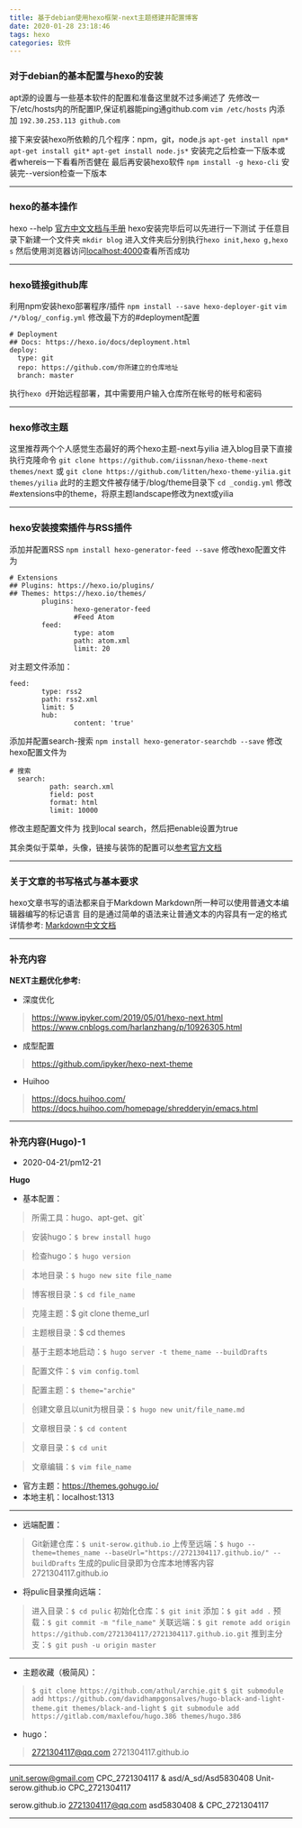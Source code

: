 ```yaml
---
title: 基于debian使用hexo框架-next主题搭建并配置博客
date: 2020-01-28 23:18:46
tags: hexo
categories: 软件
---
```


### 对于debian的基本配置与hexo的安装

apt源的设置与一些基本软件的配置和准备这里就不过多阐述了
先修改一下/etc/hosts内的所配置IP,保证机器能ping通github.com
`vim /etc/hosts` 内添加 `192.30.253.113 github.com`

接下来安装hexo所依赖的几个程序：npm，git，node.js
`apt-get install npm*`
`apt-get install git*`
`apt-get install node.js*`
安装完之后检查一下版本或者whereis一下看看所否健在
最后再安装hexo软件
`npm install -g hexo-cli`
安装完--version检查一下版本

---

### hexo的基本操作

hexo --help
[官方中文文档与手册](https://hexo.io/zh-cn/docs/index.html)
hexo安装完毕后可以先进行一下测试
于任意目录下新建一个文件夹 `mkdir blog`
进入文件夹后分别执行`hexo init,hexo g,hexo s`
然后使用浏览器访问<u>localhost:4000</u>查看所否成功 

---

### hexo链接github库

利用npm安装hexo部署程序/插件
`npm install --save hexo-deployer-git`
`vim /*/blog/_config.yml`
修改最下方的#deployment配置
```
# Deployment
## Docs: https://hexo.io/docs/deployment.html
deploy:
  type: git
  repo: https://github.com/你所建立的仓库地址
  branch: master
```
执行`hexo d`开始远程部署，其中需要用户输入仓库所在帐号的帐号和密码

---

### hexo修改主题

这里推荐两个个人感觉生态最好的两个hexo主题-next与yilia
进入blog目录下直接执行克隆命令
`git clone https://github.com/iissnan/hexo-theme-next themes/next`
或
`git clone https://github.com/litten/hexo-theme-yilia.git themes/yilia`
此时的主题文件被存储于/blog/theme目录下
`cd _condig.yml`
修改#extensions中的theme，将原主题landscape修改为next或yilia

---

### hexo安装搜索插件与RSS插件

添加并配置RSS
`npm install hexo-generator-feed --save`
修改hexo配置文件为
```
# Extensions
## Plugins: https://hexo.io/plugins/
## Themes: https://hexo.io/themes/
        plugins:
                hexo-generator-feed
                #Feed Atom
        feed:
                type: atom
                path: atom.xml
                limit: 20
```
对主题文件添加：
```
feed:
        type: rss2
        path: rss2.xml
        limit: 5
        hub:
                content: 'true'
```

添加并配置search-搜索
`npm install hexo-generator-searchdb --save`
修改hexo配置文件为
```
# 搜索
  search:
          path: search.xml
          field: post
          format: html
          limit: 10000
```
修改主题配置文件为
找到local search，然后把enable设置为true

其余类似于菜单，头像，链接与装饰的配置可以[参考官方文档](http://theme-next.iissnan.com/)

---

### 关于文章的书写格式与基本要求

hexo文章书写的语法都来自于Markdown
Markdown所一种可以使用普通文本编辑器编写的标记语言
目的是通过简单的语法来让普通文本的内容具有一定的格式
详情参考: [Markdown中文文档](https://markdown-zh.readthedocs.io/en/latest)

---

### 补充内容

**NEXT主题优化参考:**

* 深度优化
> https://www.ipyker.com/2019/05/01/hexo-next.html
> https://www.cnblogs.com/harlanzhang/p/10926305.html

* 成型配置
> https://github.com/ipyker/hexo-next-theme

* Huihoo
> https://docs.huihoo.com/
> https://docs.huihoo.com/homepage/shredderyin/emacs.html

---

### 补充内容(Hugo)-1

* 2020-04-21/pm12-21

**Hugo**

* 基本配置：

> 所需工具：hugo、apt-get、git`

> 安装hugo：`$ brew install hugo`

> 检查hugo：`$ hugo version`

> 本地目录：`$ hugo new site file_name`

> 博客根目录：`$ cd file_name`

> 克隆主题：$ git clone theme_url

> 主题根目录：$ cd themes

> 基于主题本地启动：`$ hugo server -t theme_name --buildDrafts`

> 配置文件：`$ vim config.toml`

> 配置主题：`$ theme="archie"`

> 创建文章且以unit为根目录：`$ hugo new unit/file_name.md`

> 文章根目录：`$ cd content`

> 文章目录：`$ cd unit`

> 文章编辑：`$ vim file_name`

* 官方主题：https://themes.gohugo.io/
* 本地主机：localhost:1313

---

* 远端配置：
> Git新建仓库：`$ unit-serow.github.io`
> 上传至远端：`$ hugo --theme=themes_name --baseUrl="https://2721304117.github.io/" --buildDrafts`
> 生成的pulic目录即为仓库本地博客内容
> 2721304117.github.io

* 将pulic目录推向远端：
> 进入目录：`$ cd pulic`
> 初始化仓库：`$ git init`
> 添加：`$ git add .`
> 预载：`$ git commit -m "file_name"`
> 关联远端：`$ git remote add origin https://github.com/2721304117/2721304117.github.io.git`
> 推到主分支：`$ git push -u origin master`

---

* 主题收藏（极简风）：
> `$ git clone https://github.com/athul/archie.git`
> `$ git submodule add https://github.com/davidhampgonsalves/hugo-black-and-light-theme.git themes/black-and-light`
> `$ git submodule add https://gitlab.com/maxlefou/hugo.386 themes/hugo.386`

* hugo：
> 2721304117@qq.com
> 2721304117.github.io

---

unit.serow@gmail.com
CPC_2721304117 & asd/A_sd/Asd5830408
Unit-serow.github.io
CPC_2721304117

serow.github.io
2721304117@qq.com
asd5830408 & CPC_2721304117

---



